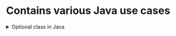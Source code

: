 # Contains various Java use cases

<details>
    <summary>Optional class in Java</summary>
    - Creating instance
        - of()
        - ofNullable()
        - empty()
    - Accessing Values
        - get()
        - orElse()
        - orElseGet()
        - orElseThrow
</details>
        